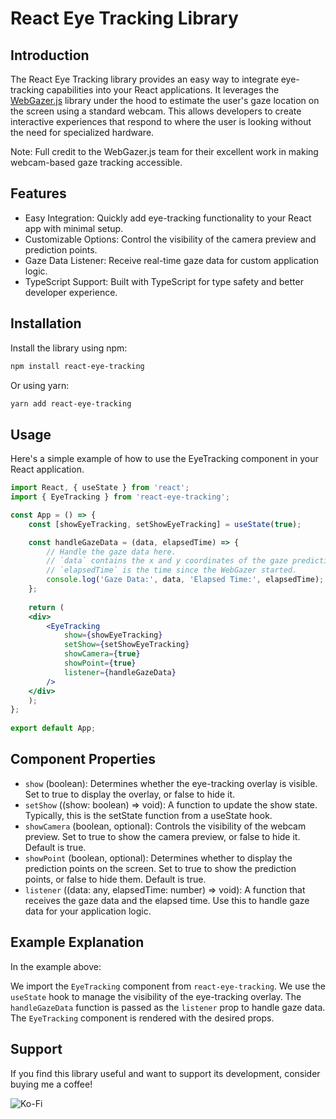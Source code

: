 # React Eye Tracking Library


## Introduction

The React Eye Tracking library provides an easy way to integrate eye-tracking capabilities into your React applications. It leverages the [WebGazer.js](https://github.com/brownhci/WebGazer) library under the hood to estimate the user's gaze location on the screen using a standard webcam. This allows developers to create interactive experiences that respond to where the user is looking without the need for specialized hardware.

Note: Full credit to the WebGazer.js team for their excellent work in making webcam-based gaze tracking accessible.

## Features
- Easy Integration: Quickly add eye-tracking functionality to your React app with minimal setup.
- Customizable Options: Control the visibility of the camera preview and prediction points.
- Gaze Data Listener: Receive real-time gaze data for custom application logic.
- TypeScript Support: Built with TypeScript for type safety and better developer experience.

## Installation

Install the library using npm:

```bash
npm install react-eye-tracking
```

Or using yarn:
```bash
yarn add react-eye-tracking
```


## Usage

Here's a simple example of how to use the EyeTracking component in your React application.

```jsx
import React, { useState } from 'react';  
import { EyeTracking } from 'react-eye-tracking';

const App = () => {  
    const [showEyeTracking, setShowEyeTracking] = useState(true);

    const handleGazeData = (data, elapsedTime) => {  
        // Handle the gaze data here.  
        // `data` contains the x and y coordinates of the gaze prediction.  
        // `elapsedTime` is the time since the WebGazer started.  
        console.log('Gaze Data:', data, 'Elapsed Time:', elapsedTime);  
    };
    
    return (  
    <div>  
        <EyeTracking  
            show={showEyeTracking}  
            setShow={setShowEyeTracking}  
            showCamera={true}  
            showPoint={true}  
            listener={handleGazeData}  
        />  
    </div>  
    );  
};
    
export default App;
```


## Component Properties
- `show` (boolean): Determines whether the eye-tracking overlay is visible. Set to true to display the overlay, or false to hide it.
- `setShow` ((show: boolean) => void): A function to update the show state. Typically, this is the setState function from a useState hook.
- `showCamera` (boolean, optional): Controls the visibility of the webcam preview. Set to true to show the camera preview, or false to hide it. Default is true.
- `showPoint` (boolean, optional): Determines whether to display the prediction points on the screen. Set to true to show the prediction points, or false to hide them. Default is true.
- `listener` ((data: any, elapsedTime: number) => void): A function that receives the gaze data and the elapsed time. Use this to handle gaze data for your application logic.


## Example Explanation

In the example above:

We import the `EyeTracking` component from `react-eye-tracking`.
We use the `useState` hook to manage the visibility of the eye-tracking overlay.
The `handleGazeData` function is passed as the `listener` prop to handle gaze data.
The `EyeTracking` component is rendered with the desired props.

## Support

If you find this library useful and want to support its development, consider buying me a coffee!

![Ko-Fi](https://img.shields.io/badge/Ko--fi-F16061?style=for-the-badge&logo=ko-fi&logoColor=white)
